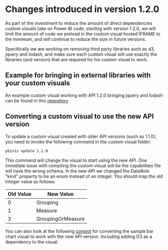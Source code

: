 # Changes introduced in version 1.2.0

As part of the investment to reduce the amount of direct dependencies custom visuals take on Power BI code, starting with version 1.2.0, we will limit the amount of code we preload in the custom visual hosted IFRAME to the minimum, and will continue to reduce the size in future versions.

Specifically we are working on removing third party libraries such as d3, jquery and lodash, and make sure each custom visual will use exactly the libraries (and version) that are required for his custom visual to work.

## Example for bringing in external libraries with your custom visuals
An example custom visual working with API 1.2.0 bringing jquery and lodash can be found in this [repository](https://github.com/Microsoft/PowerBI-visuals-sampleUsingExternalLibraries)

## Converting a custom visual to use the new API version
To update a custom visual created with older API versions (such as 1.1.0), you need to invoke the following command in the custom visual folder:
```
pbiviz update 1.2.0
```
This command will change the visual to start using the new API. One immidiate issue with compiling the custom visual will be the capabilities file will have the wrong schema.
In the new API we changed the DataRole "kind" property to be an enum instead of an integer.
You should map the old integer value as follows:

| Old Value |   New Value       |
|-----------|-------------------|
| 0         | Grouping          |
| 1         | Measure           |
| 3         | GroupingOrMeasure |

You can also look at the following [commit](https://github.com/Microsoft/PowerBI-visuals-sampleBarChart/commit/9cc6d063ba60097a6190ba37513dd805ef810555) for converting the sample bar chart visual to work with the new API version. Including adding D3 as a dependency to the visual.
